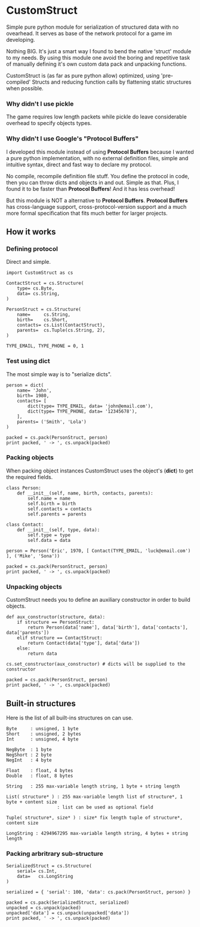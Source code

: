 CustomStruct
============

Simple pure python module for serialization of structured data with no ovearhead. It serves as base of the network protocol for a game im developing.

Nothing BIG. It's just a smart way I found to bend the native 'struct' module to my needs. By using this module one avoid the boring and repetitive task of manually defining it's own custom data pack and unpacking functions.

CustomStruct is (as far as pure python allow) optimized, using 'pre-compiled' Structs and reducing function calls by flattening static structures when possible.

### Why didn't I use pickle

The game requires low length packets while pickle do leave considerable overhead to specify objects types.

### Why didn't I use Google's "Protocol Buffers"

I developed this module instead of using **Protocol Buffers** because I wanted a pure python implementation, with no external definition files, simple and intuitive syntax, direct and fast way to declare my protocol.

No compile, recompile definition file stuff. You define the protocol in code, then you can throw dicts and objects in and out. Simple as that. Plus, I found it to be faster than **Protocol Buffers**! And it has less overhead!

But this module is NOT a alternative to **Protocol Buffers**. **Protocol Buffers** has cross-language support, cross-protocol-version support and a much more formal specification that fits much better for larger projects.


## How it works

### Defining protocol

Direct and simple.

    import CustomStruct as cs
    
    ContactStruct = cs.Structure(
        type= cs.Byte,
        data= cs.String,
    )
    
    PersonStruct = cs.Structure(
        name=     cs.String,
        birth=    cs.Short,
        contacts= cs.List(ContactStruct),
        parents=  cs.Tuple(cs.String, 2),
    )

    TYPE_EMAIL, TYPE_PHONE = 0, 1

### Test using dict

The most simple way is to "serialize dicts".

    person = dict(
        name= 'John',
        birth= 1980,
        contacts= [
            dict(type= TYPE_EMAIL, data= 'john@email.com'),
            dict(type= TYPE_PHONE, data= '12345678'),
        ],
        parents= ('Smith', 'Lola')
    )
    
    packed = cs.pack(PersonStruct, person)
    print packed, ' -> ', cs.unpack(packed)

### Packing objects

When packing object instances CustomStruct uses the object's (__dict__) to get the required fields.

    class Person:
        def __init__(self, name, birth, contacts, parents):
            self.name = name
            self.birth = birth
            self.contacts = contacts
            self.parents = parents
    
    class Contact:
        def __init__(self, type, data):
            self.type = type
            self.data = data
    
    person = Person('Eric', 1970, [ Contact(TYPE_EMAIL, 'luck@email.com') ], ('Mike', 'Sona'))
    
    packed = cs.pack(PersonStruct, person)
    print packed, ' -> ', cs.unpack(packed)

### Unpacking objects

CustomStruct needs you to define an auxiliary constructor in order to build objects.

    def aux_constructor(structure, data):
        if structure == PersonStruct:
            return Person(data['name'], data['birth'], data['contacts'], data['parents'])
        elif structure == ContactStruct:
            return Contact(data['type'], data['data'])
        else:
            return data
    
    cs.set_constructor(aux_constructor) # dicts will be supplied to the constructor
    
    packed = cs.pack(PersonStruct, person)
    print packed, ' -> ', cs.unpack(packed)


## Built-in structures

Here is the list of all built-ins structures on can use.

    Byte     : unsigned, 1 byte
    Short    : unsigned, 2 bytes
    Int      : unsigned, 4 byte
    
    NegByte  : 1 byte
    NegShort : 2 byte
    NegInt   : 4 byte
    
    Float    : float, 4 bytes
    Double   : float, 8 bytes
    
    String   : 255 max-variable length string, 1 byte + string length

    List( structure* ) : 255 max-variable length list of structure*, 1 byte + content size
                       : list can be used as optional field

    Tuple( structure*, size* ) : size* fix length tuple of structure*, content size

    LongString : 4294967295 max-variable length string, 4 bytes + string length
             
### Packing arbritrary sub-structure

    SerializedStruct = cs.Structure(
        serial= cs.Int,
        data=   cs.LongString
    )
    
    serialized = { 'serial': 100, 'data': cs.pack(PersonStruct, person) }
    
    packed = cs.pack(SerializedStruct, serialized)
    unpacked = cs.unpack(packed)
    unpacked['data'] = cs.unpack(unpacked['data'])
    print packed, ' -> ', cs.unpack(packed)
